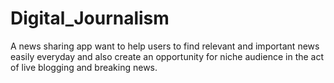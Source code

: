 # Digital_Journalism
A news sharing app want to help users to find relevant and important news easily everyday and also create an opportunity for niche audience in the act of live blogging and breaking news.
